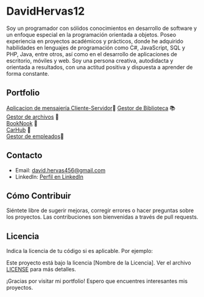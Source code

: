# DavidHervas12

Soy un programador con sólidos conocimientos en desarrollo de software y un enfoque especial en la
programación orientada a objetos. Poseo experiencia en proyectos académicos y prácticos, donde he adquirido
habilidades en lenguajes de programación como C#, JavaScript, SQL y PHP, Java, entre otros, así como en el
desarrollo de aplicaciones de escritorio, móviles y web. Soy una persona creativa, autodidacta y orientada a
resultados, con una actitud positiva y dispuesta a aprender de forma constante.

## Portfolio

[Aplicacion de mensajería Cliente-Servidor](https://github.com/DavidHervas12/Aplicacion_comunicacion_cliente_servidor.git)📧
[Gestor de Biblioteca](https://github.com/DavidHervas12/Gestor_de_Biblioteca.git) 📚  
[Gestor de archivos](https://github.com/DavidHervas12/Gestor_de_Archivos.git) 📂  
[BookNook](https://github.com/DavidHervas12/BookNook_PHP.git) 📖  
[CarHub](https://github.com/dreixxx/CarHub.git) 🚗  
[Gestor de empleados](https://github.com/DavidHervas12/Employee-entry-and-exit-management-application.git)🔧


## Contacto

- Email: david.hervas456@gmail.com
- LinkedIn: [Perfil en LinkedIn](https://www.linkedin.com/tuperfil)

## Cómo Contribuir

Siéntete libre de sugerir mejoras, corregir errores o hacer preguntas sobre los proyectos. Las contribuciones son bienvenidas a través de pull requests.

## Licencia

Indica la licencia de tu código si es aplicable. Por ejemplo:

Este proyecto está bajo la licencia [Nombre de la Licencia]. Ver el archivo [LICENSE](/LICENSE) para más detalles.

¡Gracias por visitar mi portfolio! Espero que encuentres interesantes mis proyectos.
